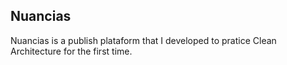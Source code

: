 ## Nuancias

Nuancias is a publish plataform that I developed to pratice Clean Architecture for the first time. 
